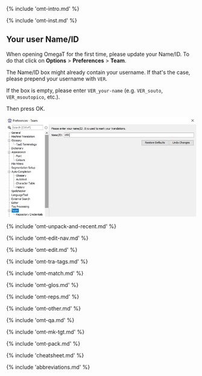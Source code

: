 <!-- Verification -->

<!-- section: omegat intro -->
{% include 'omt-intro.md' %}

<!-- section: installation and customization -->
{% include 'omt-inst.md' %}

## Your user Name/ID

When opening OmegaT for the first time, please update your Name/ID. To do that click on **Options** > **Preferences** > **Team**. 

The Name/ID box might already contain your username. If that's the case, please prepend your username with `VER`.

If the box is empty, please enter `VER_your-name` (e.g. `VER_souto`, `VER_msoutopico`, etc.).

Then press OK.

![](../_assets/img/omt_team_name.jpg)
<!-- @todo: update screenshot to include name after VER -->
<!-- check with PMs whether this is necessary for translators too -->

<!-- section: accessing projects -->
{% include 'omt-unpack-and-recent.md' %}

<!-- section: navigation -->
{% include 'omt-edit-nav.md' %}

<!-- section: editing -->
{% include 'omt-edit.md' %}

<!-- section: tags (tra) -->
{% include 'omt-tra-tags.md' %}

<!-- section: fuzzy matches (tra) -->
{% include 'omt-match.md' %}

<!-- section: glossary -->
{% include 'omt-glos.md' %}

<!-- section: repetitions -->
{% include 'omt-reps.md' %}

<!-- section: tips -->
{% include 'omt-other.md' %}

<!-- section: qa -->
{% include 'omt-qa.md' %}

<!-- section: mk tgt -->
{% include 'omt-mk-tgt.md' %}

<!-- section: mk tgt -->
{% include 'omt-pack.md' %}

<!-- section: shortcuts -->
{% include 'cheatsheet.md' %}

{% include 'abbreviations.md' %}